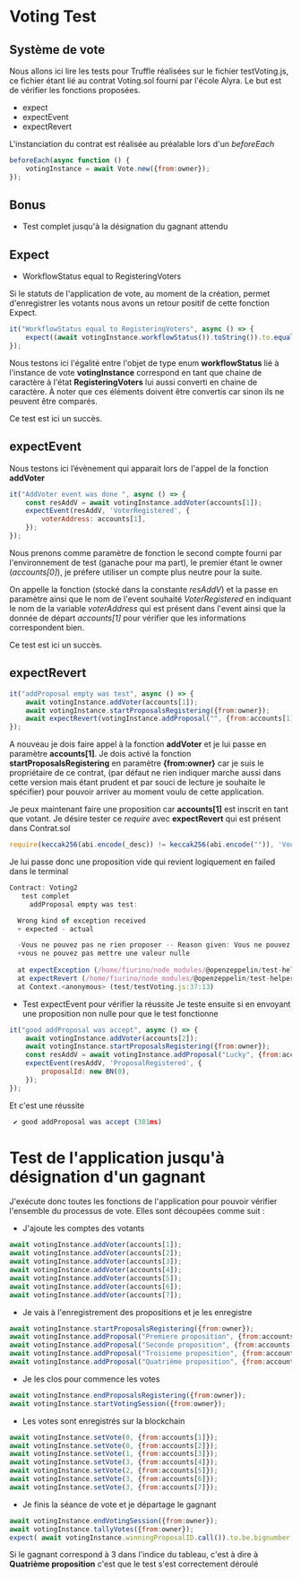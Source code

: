 # Voting Test 
## Système de vote

Nous allons ici lire les tests pour Truffle réalisées sur le fichier testVoting.js, ce fichier étant lié au contrat Voting.sol fourni par l'école Alyra. Le but est de vérifier les fonctions proposées. 

- expect
- expectEvent
- expectRevert

L'instanciation du contrat est réalisée au préalable lors d'un *beforeEach*
```js
beforeEach(async function () {
    votingInstance = await Vote.new({from:owner});
});
```

## Bonus

- Test complet jusqu'à la désignation du gagnant attendu

## Expect
- WorkflowStatus equal to RegisteringVoters

Si le statuts de l'application de vote, au moment de la création, permet d'enregistrer les votants nous avons un retour positif de cette fonction Expect.
```js
it("WorkflowStatus equal to RegisteringVoters", async () => {
    expect((await votingInstance.workflowStatus()).toString()).to.equal(Vote.WorkflowStatus.RegisteringVoters.toString());
});
```
Nous testons ici l'égalité entre l'objet de type enum **workflowStatus** lié à l'instance de vote **votingInstance** correspond en tant que chaine de caractère à l'état **RegisteringVoters** lui aussi converti en chaine de caractère. 
À noter que ces éléments  doivent être convertis car sinon ils ne peuvent être comparés.

Ce test est ici un succès.


## expectEvent

Nous testons ici l’évènement qui apparait lors de l'appel de la fonction **addVoter**

```js
it("AddVoter event was done ", async () => {
    const resAddV = await votingInstance.addVoter(accounts[1]);
    expectEvent(resAddV, 'VoterRegistered', { 
        voterAddress: accounts[1],
    });
});
```
Nous prenons comme paramètre de fonction le second compte fourni par l'environnement de test (ganache pour ma part), le premier étant le owner (*accounts[0]*), je préfere utiliser un compte plus neutre pour la suite.

On appelle la fonction (stocké dans la constante *resAddV*) et la passe en paramètre ainsi que le nom de l'event souhaité *VoterRegistered* en indiquant le nom de la variable *voterAddress* qui est présent dans l'event ainsi que la donnée de départ *accounts[1]* pour vérifier que les informations correspondent bien.

Ce test est ici un succès.

## expectRevert

```js
it("addProposal empty was test", async () => {
    await votingInstance.addVoter(accounts[1]);
    await votingInstance.startProposalsRegistering({from:owner});
    await expectRevert(votingInstance.addProposal("", {from:accounts[1]}), 'vous ne pouvez pas mettre une valeur nulle');
});
```

A nouveau je dois faire appel à la fonction **addVoter** et je lui passe en paramètre **accounts[1]**.
Je dois activé la fonction **startProposalsRegistering** en paramètre **{from:owner}** car je suis le propriétaire de ce contrat, (par défaut ne rien indiquer marche aussi dans cette version mais étant prudent et par souci de lecture je souhaite le spécifier) pour pouvoir arriver au moment voulu de cette application.

Je peux maintenant faire une proposition car **accounts[1]** est inscrit en tant que votant.
Je désire tester ce *require* avec **expectRevert** qui est présent dans Contrat.sol
```js
require(keccak256(abi.encode(_desc)) != keccak256(abi.encode("")), 'Vous ne pouvez pas ne rien proposer');
```
Je lui passe donc une proposition vide qui revient logiquement en failed dans le terminal
```js
Contract: Voting2
   test complet
     addProposal empty was test:

  Wrong kind of exception received
  + expected - actual

  -Vous ne pouvez pas ne rien proposer -- Reason given: Vous ne pouvez pas ne rien proposer.
  +vous ne pouvez pas mettre une valeur nulle
  
  at expectException (/home/fiurino/node_modules/@openzeppelin/test-helpers/src/expectRevert.js:20:30)
  at expectRevert (/home/fiurino/node_modules/@openzeppelin/test-helpers/src/expectRevert.js:75:3)
  at Context.<anonymous> (test/testVoting.js:37:13)
```

- Test expectEvent pour vérifier la réussite
Je teste ensuite si en envoyant une proposition non nulle pour que le test fonctionne
```js
it("good addProposal was accept", async () => {
    await votingInstance.addVoter(accounts[2]);
    await votingInstance.startProposalsRegistering({from:owner});
    const resAddV = await votingInstance.addProposal("Lucky", {from:accounts[2]});
    expectEvent(resAddV, 'ProposalRegistered', { 
        proposalId: new BN(0),
    });
});
```

Et c'est une réussite
```js
 ✔ good addProposal was accept (301ms)
```

# Test de l'application jusqu'à désignation d'un gagnant

J'exécute donc toutes les fonctions de l'application pour pouvoir vérifier l'ensemble du processus de vote.
Elles sont découpées comme suit :
- J'ajoute les comptes des votants
```js
await votingInstance.addVoter(accounts[1]);
await votingInstance.addVoter(accounts[2]);
await votingInstance.addVoter(accounts[3]);
await votingInstance.addVoter(accounts[4]);
await votingInstance.addVoter(accounts[5]);
await votingInstance.addVoter(accounts[6]);
await votingInstance.addVoter(accounts[7]);
```

- Je vais à l'enregistrement des propositions et je les enregistre
```js
await votingInstance.startProposalsRegistering({from:owner});
await votingInstance.addProposal("Premiere proposition", {from:accounts[1]});
await votingInstance.addProposal("Seconde proposition", {from:accounts[2]});
await votingInstance.addProposal("Troisieme proposition", {from:accounts[3]});
await votingInstance.addProposal("Quatrième proposition", {from:accounts[4]});
```

- Je les clos pour commence les votes
```js
await votingInstance.endProposalsRegistering({from:owner});
await votingInstance.startVotingSession({from:owner});
```
- Les votes sont enregistrés sur la blockchain
```js
await votingInstance.setVote(0, {from:accounts[1]});
await votingInstance.setVote(0, {from:accounts[2]});
await votingInstance.setVote(1, {from:accounts[3]});
await votingInstance.setVote(3, {from:accounts[4]});
await votingInstance.setVote(2, {from:accounts[5]});
await votingInstance.setVote(3, {from:accounts[6]});
await votingInstance.setVote(3, {from:accounts[7]});
```
- Je finis la séance de vote et je départage le gagnant
```js
await votingInstance.endVotingSession({from:owner});
await votingInstance.tallyVotes({from:owner});
expect( await votingInstance.winningProposalID.call()).to.be.bignumber.equal(new BN(3));
```
Si le gagnant correspond à 3 dans l'indice du tableau, c'est à dire à **Quatrième proposition** c'est que le test s'est correctement déroulé
